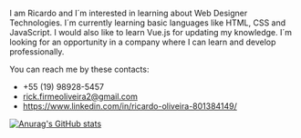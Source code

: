 I am Ricardo and I´m interested in learning about Web Designer Technologies.
I´m currently learning basic languages like HTML, CSS and JavaScript. I would also like to learn Vue.js for updating my knowledge. 
I´m looking for an opportunity in a company where I can learn and develop professionally.

You can reach me by these contacts:

- +55 (19) 98928-5457
- rick.firmeoliveira2@gmail.com
- https://www.linkedin.com/in/ricardo-oliveira-801384149/


[![Anurag's GitHub stats](https://github-readme-stats.vercel.app/api?username=RicardoOliveira1397)](https://github.com/anuraghazra/github-readme-stats)
